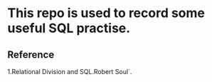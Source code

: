 # This repo is used to record some useful SQL practise.

## Reference
1.Relational Division and SQL.Robert Soul´.

